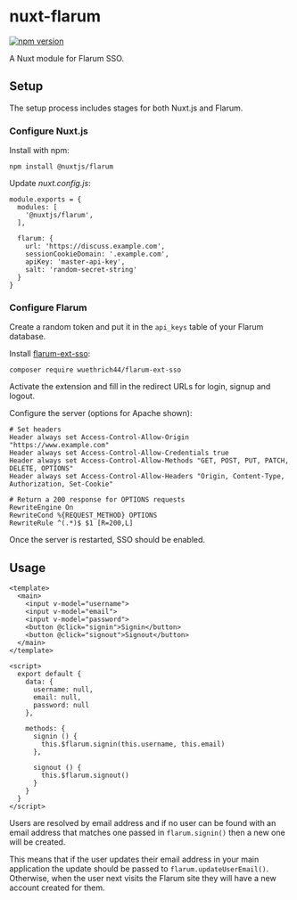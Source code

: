# nuxt-flarum

[![npm version](https://badge.fury.io/js/nuxt-flarum.svg)](https://badge.fury.io/js/nuxt-flarum)

A Nuxt module for Flarum SSO.

## Setup

The setup process includes stages for both Nuxt.js and Flarum.

### Configure Nuxt.js

Install with npm:

```
npm install @nuxtjs/flarum
```

Update *nuxt.config.js*:

```
module.exports = {
  modules: [
    '@nuxtjs/flarum',
  ],

  flarum: {
    url: 'https://discuss.example.com',
    sessionCookieDomain: '.example.com',
    apiKey: 'master-api-key',
    salt: 'random-secret-string'
  }
}
```

### Configure Flarum

Create a random token and put it in the `api_keys` table of your Flarum
database.

Install [flarum-ext-sso](https://github.com/fabwu/flarum-ext-sso):

```
composer require wuethrich44/flarum-ext-sso
```

Activate the extension and fill in the redirect URLs for login, signup and
logout.

Configure the server (options for Apache shown):

```
# Set headers
Header always set Access-Control-Allow-Origin "https://www.example.com"
Header always set Access-Control-Allow-Credentials true
Header always set Access-Control-Allow-Methods "GET, POST, PUT, PATCH, DELETE, OPTIONS"
Header always set Access-Control-Allow-Headers "Origin, Content-Type, Authorization, Set-Cookie"

# Return a 200 response for OPTIONS requests
RewriteEngine On
RewriteCond %{REQUEST_METHOD} OPTIONS
RewriteRule ^(.*)$ $1 [R=200,L]
```

Once the server is restarted, SSO should be enabled.

## Usage

```
<template>
  <main>
    <input v-model="username">
    <input v-model="email">
    <input v-model="password">
    <button @click="signin">Signin</button>
    <button @click="signout">Signout</button>
  </main>
</template>

<script>
  export default {
    data: {
      username: null,
      email: null,
      password: null
    },

    methods: {
      signin () {
        this.$flarum.signin(this.username, this.email)
      },

      signout () {
        this.$flarum.signout()
      }
    }
  }
</script>
```

Users are resolved by email address and if no user can be found with an email
address that matches one passed in `flarum.signin()` then a new one will be
created.

This means that if the user updates their email address in your main
application the update should be passed to `flarum.updateUserEmail()`.
Otherwise, when the user next visits the Flarum site they will have a new
account created for them.
